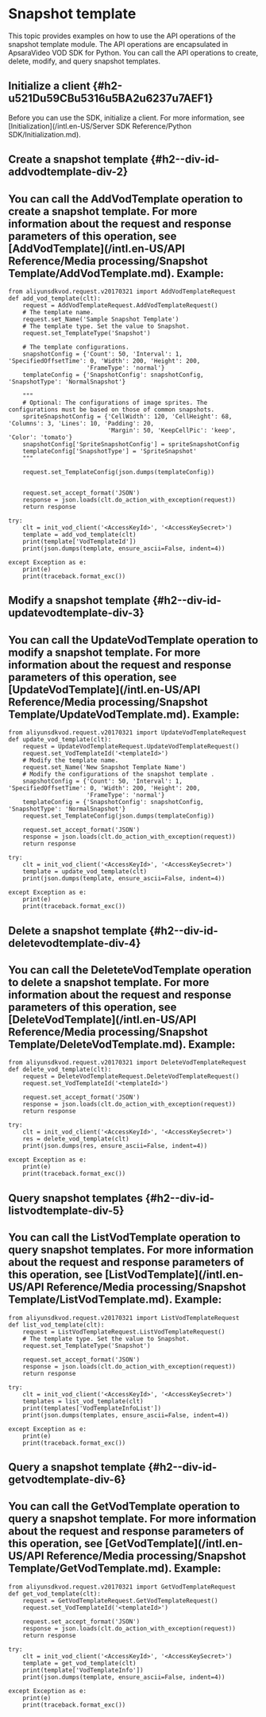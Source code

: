 Snapshot template 
======================================

This topic provides examples on how to use the API operations of the snapshot template module. The API operations are encapsulated in ApsaraVideo VOD SDK for Python. You can call the API operations to create, delete, modify, and query snapshot templates.

Initialize a client {#h2-u521Du59CBu5316u5BA2u6237u7AEF1}
---------------------------------------------------------

Before you can use the SDK, initialize a client. For more information, see [Initialization](/intl.en-US/Server SDK Reference/Python SDK/Initialization.md).

Create a snapshot template {#h2--div-id-addvodtemplate-div-2}
-------------------------------------------------------------

You can call the AddVodTemplate operation to create a snapshot template.
For more information about the request and response parameters of this operation, see [AddVodTemplate](/intl.en-US/API Reference/Media processing/Snapshot Template/AddVodTemplate.md). Example: 
---------------------------------------------------------------------------------------------------------------------------------------------------------------------------------------------------------------------------------------------------------------------------------------------------------------------------

    from aliyunsdkvod.request.v20170321 import AddVodTemplateRequest
    def add_vod_template(clt):
        request = AddVodTemplateRequest.AddVodTemplateRequest()
        # The template name.
        request.set_Name('Sample Snapshot Template')
        # The template type. Set the value to Snapshot.
        request.set_TemplateType('Snapshot')
    
        # The template configurations.
        snapshotConfig = {'Count': 50, 'Interval': 1, 'SpecifiedOffsetTime': 0, 'Width': 200, 'Height': 200,
                          'FrameType': 'normal'}
        templateConfig = {'SnapshotConfig': snapshotConfig, 'SnapshotType': 'NormalSnapshot'}
    
        """
        # Optional: The configurations of image sprites. The configurations must be based on those of common snapshots.
        spriteSnapshotConfig = {'CellWidth': 120, 'CellHeight': 68, 'Columns': 3, 'Lines': 10, 'Padding': 20,
                                'Margin': 50, 'KeepCellPic': 'keep', 'Color': 'tomato'}
        snapshotConfig['SpriteSnapshotConfig'] = spriteSnapshotConfig
        templateConfig['SnapshotType'] = 'SpriteSnapshot'
        """
    
        request.set_TemplateConfig(json.dumps(templateConfig))
    
    
        request.set_accept_format('JSON')
        response = json.loads(clt.do_action_with_exception(request))
        return response
    
    try:
        clt = init_vod_client('<AccessKeyId>', '<AccessKeySecret>')
        template = add_vod_template(clt)
        print(template['VodTemplateId'])
        print(json.dumps(template, ensure_ascii=False, indent=4))
    
    except Exception as e:
        print(e)
        print(traceback.format_exc())



Modify a snapshot template {#h2--div-id-updatevodtemplate-div-3}
----------------------------------------------------------------

You can call the UpdateVodTemplate operation to modify a snapshot template.
For more information about the request and response parameters of this operation, see [UpdateVodTemplate](/intl.en-US/API Reference/Media processing/Snapshot Template/UpdateVodTemplate.md). Example: 
------------------------------------------------------------------------------------------------------------------------------------------------------------------------------------------------------------------------------------------------------------------------------------------------------------------------------------

    from aliyunsdkvod.request.v20170321 import UpdateVodTemplateRequest
    def update_vod_template(clt):
        request = UpdateVodTemplateRequest.UpdateVodTemplateRequest()
        request.set_VodTemplateId('<templateId>')
        # Modify the template name.
        request.set_Name('New Snapshot Template Name')
        # Modify the configurations of the snapshot template .
        snapshotConfig = {'Count': 50, 'Interval': 1, 'SpecifiedOffsetTime': 0, 'Width': 200, 'Height': 200,
                          'FrameType': 'normal'}
        templateConfig = {'SnapshotConfig': snapshotConfig, 'SnapshotType': 'NormalSnapshot'}
        request.set_TemplateConfig(json.dumps(templateConfig))
    
        request.set_accept_format('JSON')
        response = json.loads(clt.do_action_with_exception(request))
        return response
    
    try:
        clt = init_vod_client('<AccessKeyId>', '<AccessKeySecret>')
        template = update_vod_template(clt)
        print(json.dumps(template, ensure_ascii=False, indent=4))
    
    except Exception as e:
        print(e)
        print(traceback.format_exc())



Delete a snapshot template {#h2--div-id-deletevodtemplate-div-4}
----------------------------------------------------------------

You can call the DeleteteVodTemplate operation to delete a snapshot template.
For more information about the request and response parameters of this operation, see [DeleteVodTemplate](/intl.en-US/API Reference/Media processing/Snapshot Template/DeleteVodTemplate.md). Example: 
--------------------------------------------------------------------------------------------------------------------------------------------------------------------------------------------------------------------------------------------------------------------------------------------------------------------------------------

    from aliyunsdkvod.request.v20170321 import DeleteVodTemplateRequest
    def delete_vod_template(clt):
        request = DeleteVodTemplateRequest.DeleteVodTemplateRequest()
        request.set_VodTemplateId('<templateId>')
    
        request.set_accept_format('JSON')
        response = json.loads(clt.do_action_with_exception(request))
        return response
    
    try:
        clt = init_vod_client('<AccessKeyId>', '<AccessKeySecret>')
        res = delete_vod_template(clt)
        print(json.dumps(res, ensure_ascii=False, indent=4))
    
    except Exception as e:
        print(e)
        print(traceback.format_exc())



Query snapshot templates {#h2--div-id-listvodtemplate-div-5}
------------------------------------------------------------

You can call the ListVodTemplate operation to query snapshot templates.
For more information about the request and response parameters of this operation, see [ListVodTemplate](/intl.en-US/API Reference/Media processing/Snapshot Template/ListVodTemplate.md). Example: 
----------------------------------------------------------------------------------------------------------------------------------------------------------------------------------------------------------------------------------------------------------------------------------------------------------------------------

    from aliyunsdkvod.request.v20170321 import ListVodTemplateRequest
    def list_vod_template(clt):
        request = ListVodTemplateRequest.ListVodTemplateRequest()
        # The template type. Set the value to Snapshot.
        request.set_TemplateType('Snapshot')
    
        request.set_accept_format('JSON')
        response = json.loads(clt.do_action_with_exception(request))
        return response
    
    try:
        clt = init_vod_client('<AccessKeyId>', '<AccessKeySecret>')
        templates = list_vod_template(clt)
        print(templates['VodTemplateInfoList'])
        print(json.dumps(templates, ensure_ascii=False, indent=4))
    
    except Exception as e:
        print(e)
        print(traceback.format_exc())



Query a snapshot template {#h2--div-id-getvodtemplate-div-6}
------------------------------------------------------------

You can call the GetVodTemplate operation to query a snapshot template.
For more information about the request and response parameters of this operation, see [GetVodTemplate](/intl.en-US/API Reference/Media processing/Snapshot Template/GetVodTemplate.md). Example: 
--------------------------------------------------------------------------------------------------------------------------------------------------------------------------------------------------------------------------------------------------------------------------------------------------------------------------

    from aliyunsdkvod.request.v20170321 import GetVodTemplateRequest
    def get_vod_template(clt):
        request = GetVodTemplateRequest.GetVodTemplateRequest()
        request.set_VodTemplateId('<templateId>')
    
        request.set_accept_format('JSON')
        response = json.loads(clt.do_action_with_exception(request))
        return response
    
    try:
        clt = init_vod_client('<AccessKeyId>', '<AccessKeySecret>')
        template = get_vod_template(clt)
        print(template['VodTemplateInfo'])
        print(json.dumps(template, ensure_ascii=False, indent=4))
    
    except Exception as e:
        print(e)
        print(traceback.format_exc())


